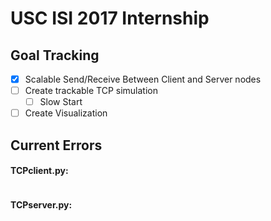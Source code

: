 # USC ISI 2017 Internship

## Goal Tracking
- [x] Scalable Send/Receive Between Client and Server nodes
- [ ] Create trackable TCP simulation
  - [ ] Slow Start
- [ ] Create Visualization

## Current Errors
#### TCPclient.py:
```

```

#### TCPserver.py:
```

```
